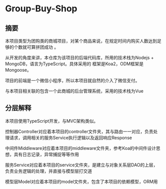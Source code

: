 Group-Buy-Shop
=========

摘要
---------
本项目类型为团购类的商城项目，对某个商品来说，在规定时间内购买人数达到足够的个数就可算拼团成功
。

从开发的角度来讲，本仓库为该项目的后端代码库，所用的技术栈为Nodejs + MongoDB，语言为TypeScript。具体采用的
框架是Koa2，ODM框架是Mongoose。

项目的前端是一个微信小程序，所以本项目就自然的介入了微信支付。

与本项目相关联的包含一个此商城的后台管理系统，采用的技术栈为Vue


分层解释
--------
本项目使用TypeScript开发，与MVC架构类似。

控制器Controller对应着本项目的controller文件夹，其与路由一一对应，负责处理请求，调用相关的服务Service执行逻辑以及返回响应Response

中间件Middleware对应着本项目的middleware文件夹，参考Koa的中间件设计思想，具有日志记录，异常捕捉等等作用

服务Service对应着本项目的service文件夹，是建立与对象关系层DAO的上层，负责业务逻辑的处理，并直接与模型层打交道

模型层Model对应着本项目的model文件夹，包含了本项目的依赖模型，ORM用






